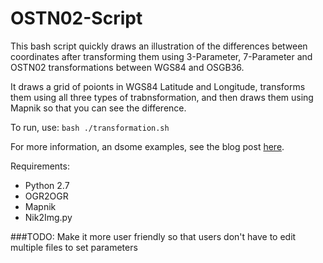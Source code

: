 # OSTN02-Script

This bash script quickly draws an illustration of the differences between coordinates after transforming them using 3-Parameter, 7-Parameter and OSTN02 transformations between WGS84 and OSGB36.

It draws a grid of poionts in WGS84 Latitude and Longitude, transforms them using all three types of trabnsformation, and then draws them using Mapnik so that you can see the difference.

To run, use:
`bash ./transformation.sh`

For more information, an dsome examples, see the blog post [here](https://jonnyhuckblog.wordpress.com/2015/11/09/transforming-between-osgb36-and-wgs84-using-ostn02/).

Requirements:
* Python 2.7
* OGR2OGR
* Mapnik
* Nik2Img.py

###TODO:
Make it more user friendly so that users don't have to edit multiple files to set parameters
